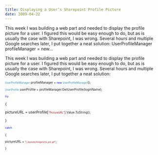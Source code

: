 ```yaml
---
title: Displaying a User’s Sharepoint Profile Picture
date: 2009-04-22
---
```


This week I was building a web part and needed to display the profile picture for a user. I figured this would be easy enough to do, but as is usually the case with Sharepoint, I was wrong. Several hours and multiple Google searches later, I put together a neat solution: UserProfileManager profileManager = new…


<!-- end -->

This week I was building a web part and needed to display the profile picture for a user.  I figured this would be easy enough to do, but as is usually the case with Sharepoint, I was wrong.  Several hours and multiple Google searches later, I put together a neat solution:
 
<span style="font-size:85%;"> 

</span><span style="color: rgb(43, 145, 175);font-size:85%;"><span style="color: rgb(43, 145, 175);font-size:85%;">UserProfileManager</span></span><span style="font-size:85%;"> profileManager = </span><span style="color: rgb(51, 51, 51);font-size:85%;"><span style="color: rgb(0, 0, 255);font-size:85%;">new</span></span><span style="color: rgb(51, 51, 51);font-size:85%;"> </span><span style="color: rgb(43, 145, 175);font-size:85%;"><span style="color: rgb(43, 145, 175);font-size:85%;">UserProfileManager</span></span><span style="font-size:85%;">();</span> 

<span style="color: rgb(43, 145, 175);font-size:85%;"><span style="color: rgb(43, 145, 175);font-size:85%;">UserProfile</span></span><span style="font-size:85%;"> userProfile = profileManager.GetUserProfile(loginName);</span>

<span style="color: rgb(0, 0, 0);font-size:85%;"><span style="color: rgb(0, 0, 255);font-size:85%;">try</span></span><span style="font-size:85%;"> </span>

{

pictureURL = userProfile[<span style="color: rgb(163, 21, 21);font-size:85%;"><span style="color: rgb(163, 21, 21);font-size:85%;">“PictureURL”</span></span><span style="font-size:85%;">].Value.ToString();</span>

}

<span style="color: rgb(0, 0, 255);font-size:85%;"><span style="color: rgb(0, 0, 255);font-size:85%;">catch</span></span>

<span style="font-size:85%;"> 

{

pictureURL = <span style="color: rgb(163, 21, 21);font-size:85%;"><span style="color: rgb(163, 21, 21);font-size:85%;">“/_layouts/images/no_pic.gif”</span></span>; 

</span><span style="font-size:85%;">

}

</span>

